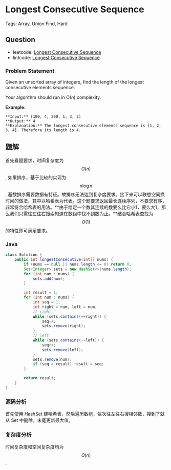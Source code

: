 # Longest Consecutive Sequence

Tags: Array, Union Find, Hard

## Question

- leetcode: [Longest Consecutive Sequence](https://leetcode.com/problems/longest-consecutive-sequence/)
- lintcode: [Longest Consecutive Sequence](https://www.lintcode.com/problem/longest-consecutive-sequence/)

### Problem Statement

Given an unsorted array of integers, find the length of the longest
consecutive elements sequence.

Your algorithm should run in O(_n_) complexity.

**Example:**
    
    
    
    **Input:** [100, 4, 200, 1, 3, 2]
    **Output:** 4
    **Explanation:** The longest consecutive elements sequence is [1, 2, 3, 4]. Therefore its length is 4.

## 题解

首先看题要求，时间复杂度为 $$O(n)$$, 如果排序，基于比较的实现为 $$n \log n$$, 基数排序需要数据有特征。故排序无法达到复杂度要求。接下来可以联想空间换时间的做法，其中以哈希表为代表。这个题要求返回最长连续序列，不要求有序，非常符合哈希表的用法。**由于给定一个数其连续的数要么比它小1，要么大1，那么我们只需往左往右搜索知道在数组中找不到数为止。**结合哈希表查找为 $$O(1)$$ 的特性即可满足要求。

### Java

```java
class Solution {
    public int longestConsecutive(int[] nums) {
        if (nums == null || nums.length <= 0) return 0;
        Set<Integer> sets = new HashSet<>(nums.length);
        for (int num : nums) {
            sets.add(num);
        }

        int result = 1;
        for (int num : nums) {
            int seq = 1;
            int right = num, left = num;
            // right
            while (sets.contains(++right)) {
                seq++;
                sets.remove(right);
            }
            // left
            while (sets.contains(--left)) {
                seq++;
                sets.remove(left);
            }
            sets.remove(num);
            if (seq > result) result = seq;
        }

        return result;
    }
}
```

### 源码分析

首先使用 HashSet 建哈希表，然后遍历数组，依次往左往右搜相邻数，搜到了就从 Set 中删除。末尾更新最大值。

### 复杂度分析

时间复杂度和空间复杂度均为 $$O(n)$$.
